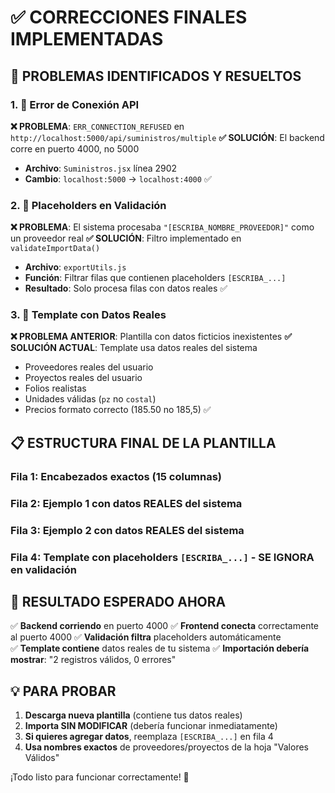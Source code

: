 # ✅ CORRECCIONES FINALES IMPLEMENTADAS

## 🚨 **PROBLEMAS IDENTIFICADOS Y RESUELTOS**

### **1. 🔗 Error de Conexión API**
**❌ PROBLEMA**: `ERR_CONNECTION_REFUSED` en `http://localhost:5000/api/suministros/multiple`
**✅ SOLUCIÓN**: El backend corre en puerto 4000, no 5000
- **Archivo**: `Suministros.jsx` línea 2902
- **Cambio**: `localhost:5000` → `localhost:4000` ✅

### **2. 📝 Placeholders en Validación** 
**❌ PROBLEMA**: El sistema procesaba `"[ESCRIBA_NOMBRE_PROVEEDOR]"` como un proveedor real
**✅ SOLUCIÓN**: Filtro implementado en `validateImportData()`
- **Archivo**: `exportUtils.js`
- **Función**: Filtrar filas que contienen placeholders `[ESCRIBA_...]`
- **Resultado**: Solo procesa filas con datos reales ✅

### **3. 🎯 Template con Datos Reales**
**❌ PROBLEMA ANTERIOR**: Plantilla con datos ficticios inexistentes
**✅ SOLUCIÓN ACTUAL**: Template usa datos reales del sistema
- Proveedores reales del usuario
- Proyectos reales del usuario  
- Folios realistas
- Unidades válidas (`pz` no `costal`)
- Precios formato correcto (185.50 no 185,5) ✅

## 📋 **ESTRUCTURA FINAL DE LA PLANTILLA**

### **Fila 1**: Encabezados exactos (15 columnas)
### **Fila 2**: Ejemplo 1 con datos REALES del sistema  
### **Fila 3**: Ejemplo 2 con datos REALES del sistema
### **Fila 4**: Template con placeholders `[ESCRIBA_...]` - **SE IGNORA en validación**

## 🎯 **RESULTADO ESPERADO AHORA**

✅ **Backend corriendo** en puerto 4000
✅ **Frontend conecta** correctamente al puerto 4000
✅ **Validación filtra** placeholders automáticamente  
✅ **Template contiene** datos reales de tu sistema
✅ **Importación debería mostrar**: "2 registros válidos, 0 errores"

## 💡 **PARA PROBAR**

1. **Descarga nueva plantilla** (contiene tus datos reales)
2. **Importa SIN MODIFICAR** (debería funcionar inmediatamente)
3. **Si quieres agregar datos**, reemplaza `[ESCRIBA_...]` en fila 4
4. **Usa nombres exactos** de proveedores/proyectos de la hoja "Valores Válidos"

¡Todo listo para funcionar correctamente! 🎉
